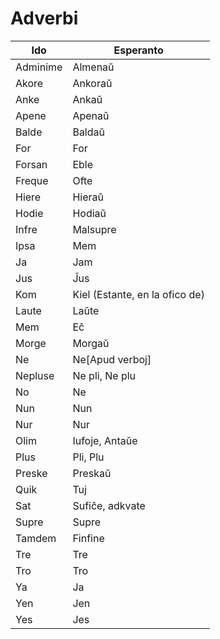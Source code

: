 # Adverbi

| Ido      | Esperanto                      |
| -------- | ------------------------------ |
| Adminime | Almenaŭ                        |
| Akore    | Ankoraŭ                        |
| Anke     | Ankaŭ                          |
| Apene    | Apenaŭ                         |
| Balde    | Baldaŭ                         |
| For      | For                            |
| Forsan   | Eble                           |
| Freque   | Ofte                           |
| Hiere    | Hieraŭ                         |
| Hodie    | Hodiaŭ                         |
| Infre    | Malsupre                       |
| Ipsa     | Mem                            |
| Ja       | Jam                            |
| Jus      | Ĵus                            |
| Kom      | Kiel (Estante, en la ofico de) |
| Laute    | Laŭte                          |
| Mem      | Eĉ                             |
| Morge    | Morgaŭ                         |
| Ne       | Ne[Apud verboj]                |
| Nepluse  | Ne pli, Ne plu                 |
| No       | Ne                             |
| Nun      | Nun                            |
| Nur      | Nur                            |
| Olim     | Iufoje, Antaŭe                 |
| Plus     | Pli, Plu                       |
| Preske   | Preskaŭ                        |
| Quik     | Tuj                            |
| Sat      | Sufiĉe, adkvate                |
| Supre    | Supre                          |
| Tamdem   | Finfine                        |
| Tre      | Tre                            |
| Tro      | Tro                            |
| Ya       | Ja                             |
| Yen      | Jen                            |
| Yes      | Jes                            |

